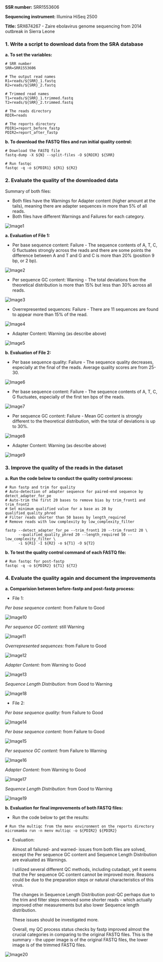 **SSR number:** SRR1553606

**Sequencing instrument:** Illumina HiSeq 2500

**Title:** SRX674267 - Zaire ebolavirus genome sequencing from 2014 outbreak in Sierra Leone


### 1. Write a script to download data from the SRA database

**a. To set the variables:**

```
# SRR number
SRR=SRR1553606

# The output read names
R1=reads/${SRR}_1.fastq
R2=reads/${SRR}_2.fastq

# Trimmed read names
T1=reads/${SRR}_1.trimmed.fastq
T2=reads/${SRR}_2.trimmed.fastq

# The reads directory
RDIR=reads

# The reports directory
PDIR1=report_before_fastp
PDIR2=report_after_fastp
```

**b. To download the FASTQ files and run initial quality control:**

```
# Download the FASTQ file
fastq-dump -X ${N} --split-files -O ${RDIR} ${SRR}

# Run fastqc
fastqc -q -o ${PDIR1} ${R1} ${R2}
```

### 2. Evaluate the quality of the downloaded data

Summary of both files: 
- Both files have the Warnings for Adapter content (higher amount at the tails), meaning there are adapter sequences in more than 5% of all reads.
- Both files have different Warnings and Failures for each category.

![Image1](https://github.com/nhokchihiro/appbio24-tramha/blob/main/Week06/Images/Image1.png)

**a. Evaluation of File 1:**
- Per base sequence content: Failure - The sequence contents of A, T, C, G fluctuates strongly across the reads and there are some points the difference between A and T and G and C is more than 20% (position 9 bp, or 2 bp).

![Image2](https://github.com/nhokchihiro/appbio24-tramha/blob/main/Week06/Images/Image2.png)

- Per sequence GC content: Warning - The total deviations from the theoretical distribution is more than 15% but less than 30% across all reads.

![Image3](https://github.com/nhokchihiro/appbio24-tramha/blob/main/Week06/Images/Image3.png)

- Overrepresented sequences: Failure - There are 11 sequences are found to appear more than 15% of the read.

![Image4](https://github.com/nhokchihiro/appbio24-tramha/blob/main/Week06/Images/Image4.png)

- Adapter Content: Warning (as describe above)

![Image5](https://github.com/nhokchihiro/appbio24-tramha/blob/main/Week06/Images/Image5.png)

**b. Evaluation of File 2:**
- Per base sequence quality: Failure - The sequence quality decreases, especially at the final of the reads. Average quality scores are from 25-30.

![Image6](https://github.com/nhokchihiro/appbio24-tramha/blob/main/Week06/Images/Image6.png)

- Per base sequence content: Failure - The sequence contents of A, T, C, G fluctuates, especially of the first ten bps of the reads.

![Image7](https://github.com/nhokchihiro/appbio24-tramha/blob/main/Week06/Images/Image7.png)

- Per sequence GC content: Failure - Mean GC content is strongly different to the theoretical distribution, with the total of deviations is up to 30%.

![Image8](https://github.com/nhokchihiro/appbio24-tramha/blob/main/Week06/Images/Image8.png)

- Adapter Content: Warning (as describe above)

![Image9](https://github.com/nhokchihiro/appbio24-tramha/blob/main/Week06/Images/Image9.png)

### 3. Improve the quality of the reads in the dataset

**a. Run the code below to conduct the quality control process:**

```
# Run fastp and trim for quality
# Auto-detection of adapter sequence for paired-end sequence by detect_adapter_for_pe
# Auto-trim the first 20 bases to remove bias by trim_front1 and trim_front2
# Set minimum qualified value for a base as 20 by qualified_quality_phred 
# Filter reads shorter than 50 bases by length_required
# Remove reads with low complexity by low_complexity_filter

fastp --detect_adapter_for_pe --trim_front1 20 --trim_front2 20 \
      --qualified_quality_phred 20 --length_required 50 --low_complexity_filter \
      -i ${R1} -I ${R2} -o ${T1} -O ${T2}
```

**b. To test the quality control command of each FASTQ file:**

```
# Run fastqc for post-fastp
fastqc -q -o ${PDIR2} ${T1} ${T2}
```

### 4. Evaluate the quality again and document the improvements

**a. Comparision between before-fastp and post-fastp process:**

- File 1:

*Per base sequence content:* from Failure to Good

![Image10](https://github.com/nhokchihiro/appbio24-tramha/blob/main/Week06/Images/Image10.png)

*Per sequence GC content:* still Warning 

![Image11](https://github.com/nhokchihiro/appbio24-tramha/blob/main/Week06/Images/Image11.png)

*Overrepresented sequences:* from Failure to Good 

![Image12](https://github.com/nhokchihiro/appbio24-tramha/blob/main/Week06/Images/Image12.png)

*Adapter Content:* from Warning to Good

![Image13](https://github.com/nhokchihiro/appbio24-tramha/blob/main/Week06/Images/Image13.png)

*Sequence Length Distribution:* from Good to Warning

![Image18](https://github.com/nhokchihiro/appbio24-tramha/blob/main/Week06/Images/Image18.png)


- File 2:

*Per base sequence quality:* from Failure to Good 

![Image14](https://github.com/nhokchihiro/appbio24-tramha/blob/main/Week06/Images/Image14.png)

*Per base sequence content:* from Failure to Good 

![Image15](https://github.com/nhokchihiro/appbio24-tramha/blob/main/Week06/Images/Image15.png)

*Per sequence GC content:* from Failure to Warning

![Image16](https://github.com/nhokchihiro/appbio24-tramha/blob/main/Week06/Images/Image16.png)

*Adapter Content:* from Warning to Good

![Image17](https://github.com/nhokchihiro/appbio24-tramha/blob/main/Week06/Images/Image17.png)

*Sequence Length Distribution:* from Good to Warning

![Image19](https://github.com/nhokchihiro/appbio24-tramha/blob/main/Week06/Images/Image19.png)


**b. Evaluation for final improvements of both FASTQ files:**

- Run the code below to get the results:

```
# Run the multiqc from the menv environment on the reports directory
micromamba run -n menv multiqc -o ${PDIR2} ${PDIR2}
```

- Evaluation:

  Almost all failured- and warned- issues from both files are solved, except the Per sequence GC content and Sequence Length Distribution are evaluated as Warnings.
  
  I utilized several different QC methods, including cutadapt, yet it seems that the Per sequence GC content cannot be improved more. Reasons could be due to the preparation steps or natural characteristics of this virus.
  
  The changes in Sequence Length Distribution post-QC perhaps due to the trim and filter steps removed some shorter reads - which actually improved other measurements but also lower Sequence length distribution.
  
  These issues should be investigated more.
  
  Overall, my QC process status checks by fastp improved almost the crucial categories in comparing to the original FASTQ files. This is the summary - the upper image is of the original FASTQ files, the lower image is of the trimmed FASTQ files.

![Image20](https://github.com/nhokchihiro/appbio24-tramha/blob/main/Week06/Images/Image20.png)
  


